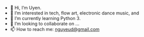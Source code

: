 - 👋 Hi, I’m Uyen.
- 👀 I’m interested in tech, flow art, electronic dance music, and 
- 🌱 I’m currently learning Python 3.
- 💞️ I’m looking to collaborate on ...
- 📫 How to reach me: nguyeud@gmail.com

<!---
nguyeud/nguyeud is a ✨ special ✨ repository because its `README.md` (this file) appears on your GitHub profile.
You can click the Preview link to take a look at your changes.
--->

